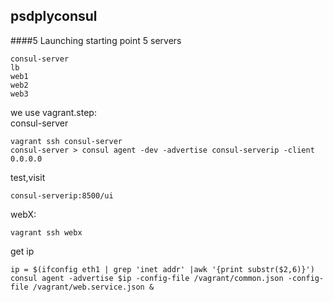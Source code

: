 ## psdplyconsul
####5 Launching starting point
5 servers
```
consul-server
lb
web1
web2
web3
```
we use vagrant.step:  
consul-server
```
vagrant ssh consul-server
consul-server > consul agent -dev -advertise consul-serverip -client 0.0.0.0
```
test,visit
```
consul-serverip:8500/ui
```
webX:
```
vagrant ssh webx
```
get ip
```
ip = $(ifconfig eth1 | grep 'inet addr' |awk '{print substr($2,6)}')
consul agent -advertise $ip -config-file /vagrant/common.json -config-file /vagrant/web.service.json &
```

